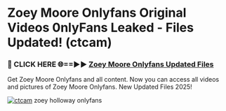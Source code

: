 # Zoey Moore Onlyfans Original Videos 0nlyFans Leaked - Files Updated! (ctcam)

<h3>🔴 CLICK HERE 🌐==►► <a href="https://tinyurl.com/3hn5wdd3" rel="nofollow">Zoey Moore Onlyfans Updated Files</a></h3>

Get Zoey Moore Onlyfans and all content. Now you can access all videos and pictures of Zoey Moore Onlyfans. New Updated Files 2025!

[![ctcam](https://i.imgur.com/4HnBqBT.gif)](https://tinyurl.com/3hn5wdd3)
zoey holloway onlyfans